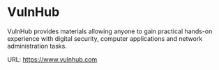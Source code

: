 # VulnHub

VulnHub provides materials allowing anyone to gain practical hands-on experience with digital security, computer applications and network administration tasks.

URL: <https://www.vulnhub.com>